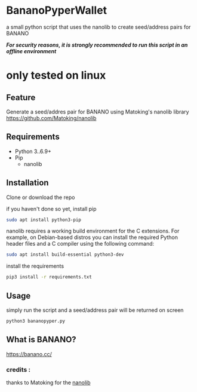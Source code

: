 # BananoPyperWallet
a small python script that uses the nanolib to create seed/address pairs for BANANO

***For security reasons, it is strongly recommended to run this script in an offline environment***

# only tested on linux

## Feature
Generate a seed/addres pair for BANANO using Matoking's nanolib library https://github.com/Matoking/nanolib

## Requirements

- Python 3..6.9+
- Pip
  - nanolib

## Installation

Clone or download the repo

if you haven't done so yet, install pip
```sh
sudo apt install python3-pip
```
nanolib requires a working build environment for the C extensions. For example, on Debian-based distros you can install the required Python header files and a C compiler using the following command:
```sh
sudo apt install build-essential python3-dev
```
install the requirements
```sh
pip3 install -r requirements.txt
```

## Usage
simply run the script and a seed/address pair will be returned on screen
```sh
python3 bananopyper.py
```
## What is BANANO?
https://banano.cc/

### credits :
thanks to Matoking for the [nanolib](https://github.com/Matoking/nanolib)
